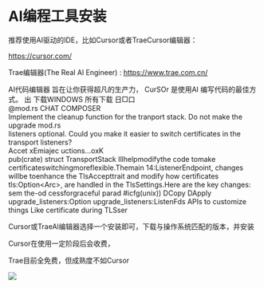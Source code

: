 # AI编程工具安装

推荐使用AI驱动的IDE，比如Cursor或者TraeCursor编辑器：

https://cursor.com/

Trae编辑器(The Real Al Engineer) : https://www.trae.com.cn/

AI代码编辑器 旨在让你获得超凡的生产力， CurSOr 是使用AI 编写代码的最佳方式。 出 下载WINDOWS 所有下载 日□口   
@mod.rs CHAT COMPOSER   
Implement the cleanup function for the tranport stack. Do not make the upgrade mod.rs   
listeners optional. Could you make it easier to switch certificates in the transport listeners?   
Accet xEmiajec uctions...oxK   
pub(crate) struct TransportStack Illhelpmodifythe code tomake certificateswitchingmoreflexible.Themain 14:ListenerEndpoint, changes willbe toenhance the TlsAccepttrait and modify how certificates tls:Option<Arc<Acceptor>>, are handled in the TlsSettings.Here are the key changes: sem the-od cessforgraceful parad #icfg(unix)) DCopy DApply upgrade_listeners:Option<ListenFds> upgrade_listeners:ListenFds APIs to customize things Like certificate during TLSser

Cursor或TraeAl编辑器选择一个安装即可，下载与操作系统匹配的版本，并安装

Cursor在使用一定阶段后会收费，

Trae目前全免费，但成熟度不如Cursor

![](images/0ff3d9bf4abaa0aeb4fe7b3badfa1151f02b1f4a05ad99b2350ce40d8827ec0a.jpg)